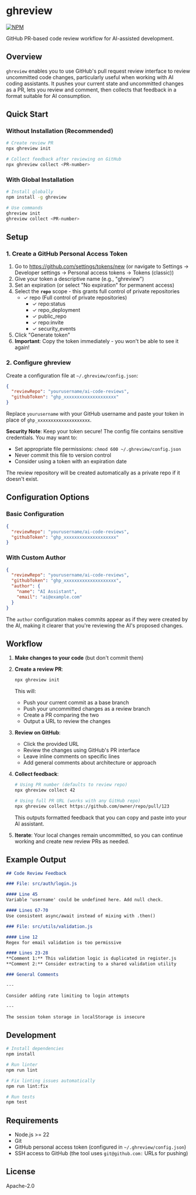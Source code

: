 # ghreview

[![NPM](https://nodei.co/npm/ghreview.svg?style=flat&data=n,v)](https://nodei.co/npm/ghreview/)

GitHub PR-based code review workflow for AI-assisted development.

## Overview

`ghreview` enables you to use GitHub's pull request review interface to review uncommitted code changes, particularly useful when working with AI coding assistants. It pushes your current state and uncommitted changes as a PR, lets you review and comment, then collects that feedback in a format suitable for AI consumption.

## Quick Start

### Without Installation (Recommended)

```bash
# Create review PR
npx ghreview init

# Collect feedback after reviewing on GitHub
npx ghreview collect <PR-number>
```

### With Global Installation

```bash
# Install globally
npm install -g ghreview

# Use commands
ghreview init
ghreview collect <PR-number>
```

## Setup

### 1. Create a GitHub Personal Access Token

1. Go to https://github.com/settings/tokens/new (or navigate to Settings → Developer settings → Personal access tokens → Tokens (classic))
2. Give your token a descriptive name (e.g., "ghreview")
3. Set an expiration (or select "No expiration" for permanent access)
4. Select the **`repo`** scope - this grants full control of private repositories
   - ✓ repo (Full control of private repositories)
     - ✓ repo:status
     - ✓ repo_deployment
     - ✓ public_repo
     - ✓ repo:invite
     - ✓ security_events
5. Click "Generate token"
6. **Important**: Copy the token immediately - you won't be able to see it again!

### 2. Configure ghreview

Create a configuration file at `~/.ghreview/config.json`:

```json
{
  "reviewRepo": "yourusername/ai-code-reviews",
  "githubToken": "ghp_xxxxxxxxxxxxxxxxxxxx"
}
```

Replace `yourusername` with your GitHub username and paste your token in place of `ghp_xxxxxxxxxxxxxxxxxxxx`.

**Security Note**: Keep your token secure! The config file contains sensitive credentials. You may want to:
- Set appropriate file permissions: `chmod 600 ~/.ghreview/config.json`
- Never commit this file to version control
- Consider using a token with an expiration date

The review repository will be created automatically as a private repo if it doesn't exist.

## Configuration Options

### Basic Configuration

```json
{
  "reviewRepo": "yourusername/ai-code-reviews",
  "githubToken": "ghp_xxxxxxxxxxxxxxxxxxxx"
}
```

### With Custom Author

```json
{
  "reviewRepo": "yourusername/ai-code-reviews",
  "githubToken": "ghp_xxxxxxxxxxxxxxxxxxxx",
  "author": {
    "name": "AI Assistant",
    "email": "ai@example.com"
  }
}
```

The `author` configuration makes commits appear as if they were created by the AI, making it clearer that you're reviewing the AI's proposed changes.

## Workflow

1. **Make changes to your code** (but don't commit them)

2. **Create a review PR**:
   ```bash
   npx ghreview init
   ```
   This will:
   - Push your current commit as a base branch
   - Push your uncommitted changes as a review branch
   - Create a PR comparing the two
   - Output a URL to review the changes

3. **Review on GitHub**:
   - Click the provided URL
   - Review the changes using GitHub's PR interface
   - Leave inline comments on specific lines
   - Add general comments about architecture or approach

4. **Collect feedback**:
   ```bash
   # Using PR number (defaults to review repo)
   npx ghreview collect 42

   # Using full PR URL (works with any GitHub repo)
   npx ghreview collect https://github.com/owner/repo/pull/123
   ```
   This outputs formatted feedback that you can copy and paste into your AI assistant.

5. **Iterate**: Your local changes remain uncommitted, so you can continue working and create new review PRs as needed.

## Example Output

```markdown
## Code Review Feedback

### File: src/auth/login.js

#### Line 45
Variable 'username' could be undefined here. Add null check.

#### Lines 67-70
Use consistent async/await instead of mixing with .then()

### File: src/utils/validation.js

#### Line 12
Regex for email validation is too permissive

#### Lines 23-28
**Comment 1:** This validation logic is duplicated in register.js
**Comment 2:** Consider extracting to a shared validation utility

### General Comments

---

Consider adding rate limiting to login attempts

---

The session token storage in localStorage is insecure
```

## Development

```bash
# Install dependencies
npm install

# Run linter
npm run lint

# Fix linting issues automatically
npm run lint:fix

# Run tests
npm test
```

## Requirements

- Node.js >= 22
- Git
- GitHub personal access token (configured in `~/.ghreview/config.json`)
- SSH access to GitHub (the tool uses `git@github.com:` URLs for pushing)

## License

Apache-2.0